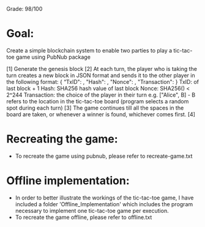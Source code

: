 Grade: 98/100

# Goal:
Create a simple blockchain system to enable two parties to play a tic-tac-toe game using PubNub package

[1] Generate the genesis block
[2] At each turn, the player who is taking the turn creates a new block in JSON format and sends it to the other player in the following format:
    {
        “TxID": <TxID>,
        "Hash": <Hash>,
        "Nonce": <Nonce>,
        "Transaction": <Transaction>
    }
    TxID: <TxID> of last block + 1
    Hash: SHA256 hash value of last block
    Nonce: SHA256(<current block>) < 2^244
    Transaction: the choice of the player in their turn e.g. ["Alice", B] - B refers to the location in the tic-tac-toe board (program selects a random spot during each turn)
[3] The game continues till all the spaces in the board are taken, or whenever a winner is found, whichever comes first.
[4]

# Recreating the game:
- To recreate the game using pubnub, please refer to recreate-game.txt


# Offline implementation:
- In order to better illustrate the workings of the tic-tac-toe game, I have included a folder 'Offline_Implementation' which includes the program necessary to implement one tic-tac-toe game per execution.
- To recreate the game offline, please refer to offline.txt